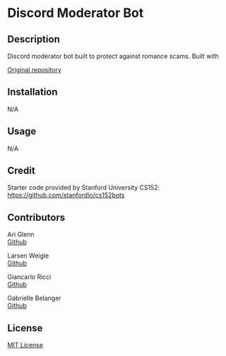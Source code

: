 # Discord Moderator Bot

## Description
Discord moderator bot built to protect against romance scams. Built with

[Original repository](https://github.com/AriGlenn/cs152bots-group-9)

## Installation

N/A

## Usage

N/A

## Credit

Starter code provided by Stanford University CS152: https://github.com/stanfordio/cs152bots

## Contributors
Ari Glenn <br>
[Github](https://github.com/AriGlenn)

Larsen Weigle <br>
[Github](https://github.com/larsenweigle)

Giancarlo Ricci <br>
[Github](https://github.com/giancarloricci)

Gabrielle Belanger <br>
[Github](https://github.com/gcbel)

## License

[MIT License](https://opensource.org/license/mit)

